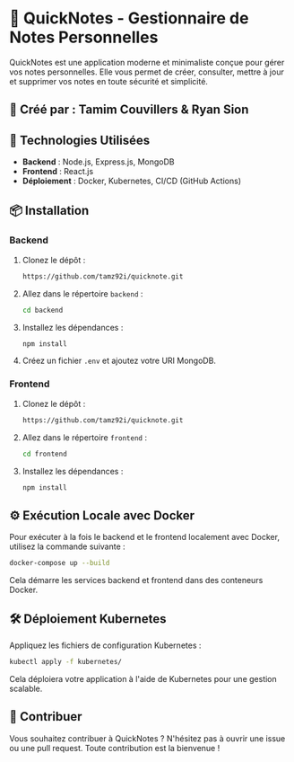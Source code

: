 # 📝 QuickNotes - Gestionnaire de Notes Personnelles

QuickNotes est une application moderne et minimaliste conçue pour gérer vos notes personnelles. Elle vous permet de créer, consulter, mettre à jour et supprimer vos notes en toute sécurité et simplicité.

## 📅 Créé par : Tamim Couvillers & Ryan Sion

## 🚀 Technologies Utilisées

- **Backend** : Node.js, Express.js, MongoDB
- **Frontend** : React.js
- **Déploiement** : Docker, Kubernetes, CI/CD (GitHub Actions)

## 📦 Installation

### Backend

1. Clonez le dépôt :
    ```bash
    https://github.com/tamz92i/quicknote.git
    ```
2. Allez dans le répertoire `backend` :
    ```bash
    cd backend
    ```
3. Installez les dépendances :
    ```bash
    npm install
    ```
4. Créez un fichier `.env` et ajoutez votre URI MongoDB.

### Frontend

1. Clonez le dépôt :
    ```bash
    https://github.com/tamz92i/quicknote.git
    ```
2. Allez dans le répertoire `frontend` :
    ```bash
    cd frontend
    ```
3. Installez les dépendances :
    ```bash
    npm install
    ```

## ⚙️ Exécution Locale avec Docker

Pour exécuter à la fois le backend et le frontend localement avec Docker, utilisez la commande suivante :

```bash
docker-compose up --build
```

Cela démarre les services backend et frontend dans des conteneurs Docker.

## 🛠️ Déploiement Kubernetes

Appliquez les fichiers de configuration Kubernetes :

```bash
kubectl apply -f kubernetes/
```

Cela déploiera votre application à l'aide de Kubernetes pour une gestion scalable.

## 💬 Contribuer

Vous souhaitez contribuer à QuickNotes ? N'hésitez pas à ouvrir une issue ou une pull request. Toute contribution est la bienvenue !
